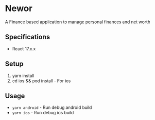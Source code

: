# Newor
A Finance based application to manage personal finances and net worth

## Specifications
 - React 17.x.x

## Setup
 1. yarn install
 2. cd ios && pod install - For ios

## Usage
 - `yarn android` - Run debug android build
 - `yarn ios` - Run debug ios build